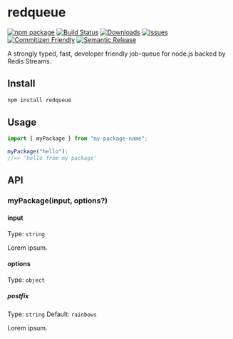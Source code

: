 # redqueue

[![npm package][npm-img]][npm-url]
[![Build Status][build-img]][build-url]
[![Downloads][downloads-img]][downloads-url]
[![Issues][issues-img]][issues-url]
[![Commitizen Friendly][commitizen-img]][commitizen-url]
[![Semantic Release][semantic-release-img]][semantic-release-url]

A strongly typed, fast, developer friendly job-queue for node.js backed by Redis Streams.

## Install

```bash
npm install redqueue
```

## Usage

```ts
import { myPackage } from "my-package-name";

myPackage("hello");
//=> 'hello from my package'
```

## API

### myPackage(input, options?)

#### input

Type: `string`

Lorem ipsum.

#### options

Type: `object`

##### postfix

Type: `string`
Default: `rainbows`

Lorem ipsum.

[build-img]: https://github.com/magnusmeng/redqueue/actions/workflows/release.yml/badge.svg
[build-url]: https://github.com/magnusmeng/redqueue/actions/workflows/release.yml
[downloads-img]: https://img.shields.io/npm/dt/redqueue
[downloads-url]: https://www.npmtrends.com/redqueue
[npm-img]: https://img.shields.io/npm/v/redqueue
[npm-url]: https://www.npmjs.com/package/redqueue
[issues-img]: https://img.shields.io/github/issues/magnusmeng/redqueue
[issues-url]: https://github.com/magnusmeng/redqueue/issues
[semantic-release-img]: https://img.shields.io/badge/%20%20%F0%9F%93%A6%F0%9F%9A%80-semantic--release-e10079.svg
[semantic-release-url]: https://github.com/semantic-release/semantic-release
[commitizen-img]: https://img.shields.io/badge/commitizen-friendly-brightgreen.svg
[commitizen-url]: http://commitizen.github.io/cz-cli/
